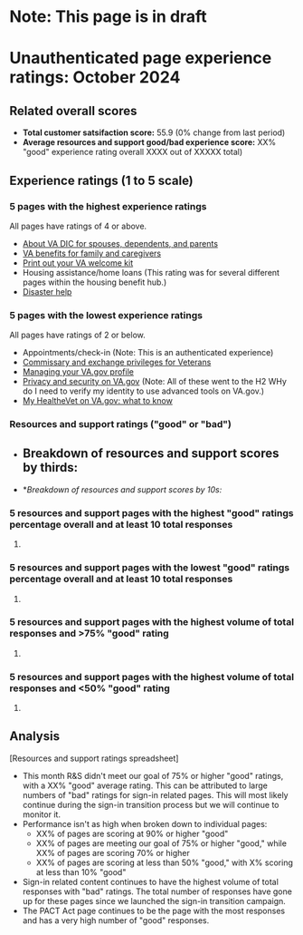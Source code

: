 # Note: This page is in draft
# Unauthenticated page experience ratings: October 2024
## Related overall scores
- **Total customer satsifaction score:** 55.9 (0% change from last period)
- **Average resources and support good/bad experience score:** XX% "good" experience rating overall XXXX out of XXXXX total)

## Experience ratings (1 to 5 scale)

### 5 pages with the highest experience ratings 
All pages have ratings of 4 or above.
-   [About VA DIC for spouses, dependents, and parents](https://www.va.gov/family-and-caregiver-benefits/survivor-compensation/dependency-indemnity-compensation/)
-   [VA benefits for family and caregivers](https://www.va.gov/family-and-caregiver-benefits/)
-   [Print out your VA welcome kit](https://www.va.gov/welcome-kit/)
-   Housing assistance/home loans (This rating was for several different pages within the housing benefit hub.)
-   [Disaster help](https://www.va.gov/resources/disaster-help/)
  
### 5 pages with the lowest experience ratings
All pages have ratings of 2 or below.
-   Appointments/check-in (Note: This is an authenticated experience)
-   [Commissary and exchange privileges for Veterans](https://www.va.gov/resources/commissary-and-exchange-privileges-for-veterans/)
-   [Managing your VA.gov profile](https://www.va.gov/resources/managing-your-vagov-profile/)
-   [Privacy and security on VA.gov](https://www.va.gov/resources/privacy-and-security-on-vagov/#why-do-i-need-to-verify-my-ide) (Note: All of these went to the H2 WHy do I need to verify my identity to use advanced tools on VA.gov.)
-   [My HealtheVet on VA.gov: what to know](https://www.va.gov/resources/my-healthevet-on-vagov-what-to-know)

### Resources and support ratings ("good" or "bad")

- **Breakdown of resources and support scores by thirds:**
  -     
- **Breakdown of resources and support scores by 10s:*

### 5 resources and support pages with the highest "good" ratings percentage overall and at least 10 total responses

1.    
### 5 resources and support pages with the lowest "good" ratings percentage overall and at least 10 total responses

1. 
### 5 resources and support pages with the highest volume of total responses and >75% "good" rating

1.    
### 5 resources and support pages with the highest volume of total responses and <50% "good" rating

1.    
## Analysis
[Resources and support ratings spreadsheet]
- This month R&S didn't meet our goal of 75% or higher "good" ratings, with a XX% "good" average rating. This can be attributed to large numbers of "bad" ratings for sign-in related pages. This will most likely continue during the sign-in transition process but we will continue to monitor it.
- Performance isn't as high when broken down to individual pages:
  - XX% of pages are scoring at 90% or higher "good"
  - XX% of pages are meeting our goal of 75% or higher "good," while XX% of pages are scoring 70% or higher
  - XX% of pages are scoring at less than 50% "good," with X% scoring at less than 10% "good" 
- Sign-in related content continues to have the highest volume of total responses with "bad" ratings. The total number of responses have gone up for these pages since we launched the sign-in transition campaign.
- The PACT Act page continues to be the page with the most responses and has a very high number of "good" responses. 
